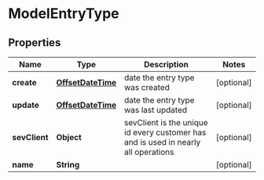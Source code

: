 # ModelEntryType

## Properties
Name | Type | Description | Notes
------------ | ------------- | ------------- | -------------
**create** | [**OffsetDateTime**](OffsetDateTime.md) | date the entry type was created |  [optional]
**update** | [**OffsetDateTime**](OffsetDateTime.md) | date the entry type was last updated |  [optional]
**sevClient** | **Object** | sevClient is the unique id every customer has and is used in nearly all operations |  [optional]
**name** | **String** |  |  [optional]
